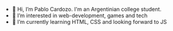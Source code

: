 - 👋 Hi, I’m Pablo Cardozo. I'm an Argentinian college student. 
- 👀 I’m interested in web-development, games and tech
- 🌱 I’m currently learning HTML, CSS and looking forward to JS

